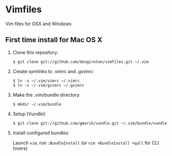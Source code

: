 Vimfiles
========

Vim files for OSX and Windows


## First time install for Mac OS X
1. Clone this repository:

    ```
    $ git clone git://github.com/dougireton/vimfiles.git ~/.vim
    ````

2. Create symlinks to .vimrc and .gvimrc:

    ```
    $ ln -s ~/.vim/vimrc ~/.vimrc
    $ ln -s ~/.vim/gvimrc ~/.gvimrc
    ````

3. Make the .vim/bundle directory:
    ````
    $ mkdir ~/.vim/bundle
    ````

4. Setup [Vundle]:

     ```
     $ git clone git://github.com/gmarik/vundle.git ~/.vim/bundle/vundle
     ```

5. Install configured bundles:

     Launch `vim`, run `:BundleInstall` 
     (or `vim +BundleInstall +qall` for CLI lovers)

